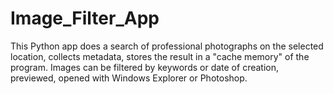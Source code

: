 # Image_Filter_App
This Python app does a search of professional photographs on the selected location, collects metadata, stores the result in a "cache memory" of the program. 
Images can be filtered by keywords or date of creation, previewed, opened with Windows Explorer or Photoshop.
